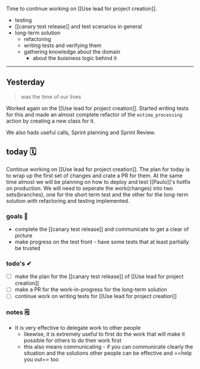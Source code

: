Time to continue working on [[Use lead for project creation]].
- testing
- [[canary test release]] and test scenarios in general
- long-term solution
	- refactoring
	- writing tests and verifying them
	- gathering knowledge about the domain
		- about the buisiness logic behind it

---
## Yesterday
> was the time of our lives

Worked again on the [[Use lead for project creation]].
Started writing tests for this and made an almost complete refactor of the
`estima_processing` action by creating a new class for it.

We also hads useful calls, Sprint planning and Sprint Review.

## today 🗓

Continue working on [[Use lead for project creation]]. The plan for today is to wrap up the first set of changes and crate a PR for them. At the same time almost we will be planning on how to deploy and test [[Paulo]]'s hotfix on production.
We will need to seperate the work(changes) into two sets(branches), one for the short term test and the other for the long-term solution with refactoring and testing implemented.

### goals 🏴
- complete the [[canary test release]] and communicate to get a clear of picture
- make progress on the test front - have some tests that at least partially be trusted

### todo's ✔
- [ ] make the plan for the [[canary test release]] of [[Use lead for project creation]]
- [ ] make a PR for the work-in-progress for the long-term solution
- [ ] continue work on writing tests for [[Use lead for project creation]]

### notes 🗒
- It is very effective to delegate work to other people
	- likewise, it is extremely useful to first do the work that will make it possible for others to do their work first
	- this also means communicating - if you can communicate clearly the situation and the solutions other people can be effective and ==help you out== too